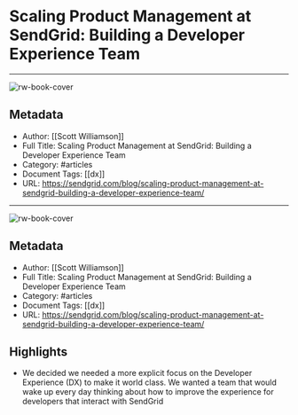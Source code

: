 # Scaling Product Management at SendGrid: Building a Developer Experience Team

---
![rw-book-cover](https://readwise-assets.s3.amazonaws.com/static/images/article3.5c705a01b476.png)

## Metadata
- Author: [[Scott Williamson]]
- Full Title: Scaling Product Management at SendGrid: Building a Developer Experience Team
- Category: #articles
- Document Tags: [[dx]] 
- URL: https://sendgrid.com/blog/scaling-product-management-at-sendgrid-building-a-developer-experience-team/
---
![rw-book-cover](https://readwise-assets.s3.amazonaws.com/static/images/article3.5c705a01b476.png)

## Metadata
- Author: [[Scott Williamson]]
- Full Title: Scaling Product Management at SendGrid: Building a Developer Experience Team
- Category: #articles
- Document Tags: [[dx]] 
- URL: https://sendgrid.com/blog/scaling-product-management-at-sendgrid-building-a-developer-experience-team/

## Highlights
- We decided we needed a more explicit focus on the Developer Experience (DX) to make it world class. We wanted a team that would wake up every day thinking about how to improve the experience for developers that interact with SendGrid
